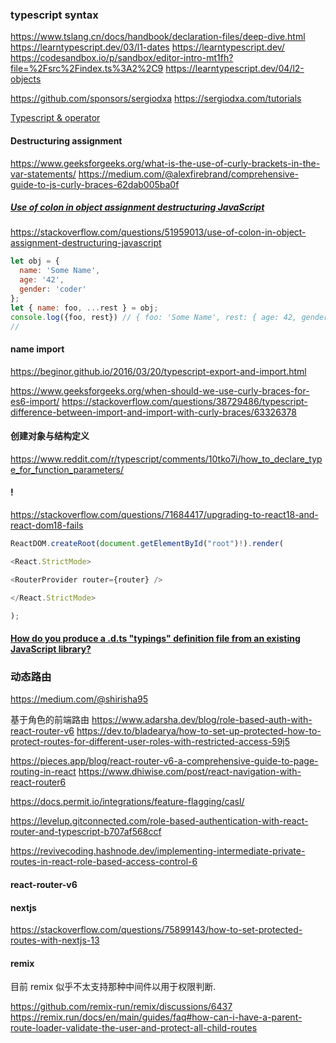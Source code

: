 ### typescript syntax


https://www.tslang.cn/docs/handbook/declaration-files/deep-dive.html
https://learntypescript.dev/03/l1-dates
https://learntypescript.dev/
https://codesandbox.io/p/sandbox/editor-intro-mt1fh?file=%2Fsrc%2Findex.ts%3A2%2C9
https://learntypescript.dev/04/l2-objects

https://github.com/sponsors/sergiodxa
https://sergiodxa.com/tutorials


[Typescript & operator](https://stackoverflow.com/questions/33875609/typescript-operator)


#### **Destructuring assignment**

https://www.geeksforgeeks.org/what-is-the-use-of-curly-brackets-in-the-var-statements/
https://medium.com/@alexfirebrand/comprehensive-guide-to-js-curly-braces-62dab005ba0f

##### [Use of colon in object assignment destructuring JavaScript](https://stackoverflow.com/questions/51959013/use-of-colon-in-object-assignment-destructuring-javascript)

https://stackoverflow.com/questions/51959013/use-of-colon-in-object-assignment-destructuring-javascript
```javascript
let obj = {
  name: 'Some Name',
  age: '42',
  gender: 'coder'
};
let { name: foo, ...rest } = obj;
console.log({foo, rest}) // { foo: 'Some Name', rest: { age: 42, gender: 'coder' } }
//
```
#### name import

https://beginor.github.io/2016/03/20/typescript-export-and-import.html

https://www.geeksforgeeks.org/when-should-we-use-curly-braces-for-es6-import/
https://stackoverflow.com/questions/38729486/typescript-difference-between-import-and-import-with-curly-braces/63326378


#### 创建对象与结构定义

https://www.reddit.com/r/typescript/comments/10tko7i/how_to_declare_type_for_function_parameters/



#### !
https://stackoverflow.com/questions/71684417/upgrading-to-react18-and-react-dom18-fails

```typescript
ReactDOM.createRoot(document.getElementById("root")!).render(

<React.StrictMode>

<RouterProvider router={router} />

</React.StrictMode>

);
```



#### [How do you produce a .d.ts "typings" definition file from an existing JavaScript library?](https://stackoverflow.com/questions/12687779/how-do-you-produce-a-d-ts-typings-definition-file-from-an-existing-javascript)




### 动态路由

https://medium.com/@shirisha95

基于角色的前端路由
https://www.adarsha.dev/blog/role-based-auth-with-react-router-v6
https://dev.to/bladearya/how-to-set-up-protected-how-to-protect-routes-for-different-user-roles-with-restricted-access-59j5

https://pieces.app/blog/react-router-v6-a-comprehensive-guide-to-page-routing-in-react
https://www.dhiwise.com/post/react-navigation-with-react-router6

https://docs.permit.io/integrations/feature-flagging/casl/

https://levelup.gitconnected.com/role-based-authentication-with-react-router-and-typescript-b707af568ccf

https://revivecoding.hashnode.dev/implementing-intermediate-private-routes-in-react-role-based-access-control-6


#### react-router-v6


#### nextjs 

https://stackoverflow.com/questions/75899143/how-to-set-protected-routes-with-nextjs-13


#### remix

目前 remix 似乎不太支持那种中间件以用于权限判断.

https://github.com/remix-run/remix/discussions/6437
https://remix.run/docs/en/main/guides/faq#how-can-i-have-a-parent-route-loader-validate-the-user-and-protect-all-child-routes